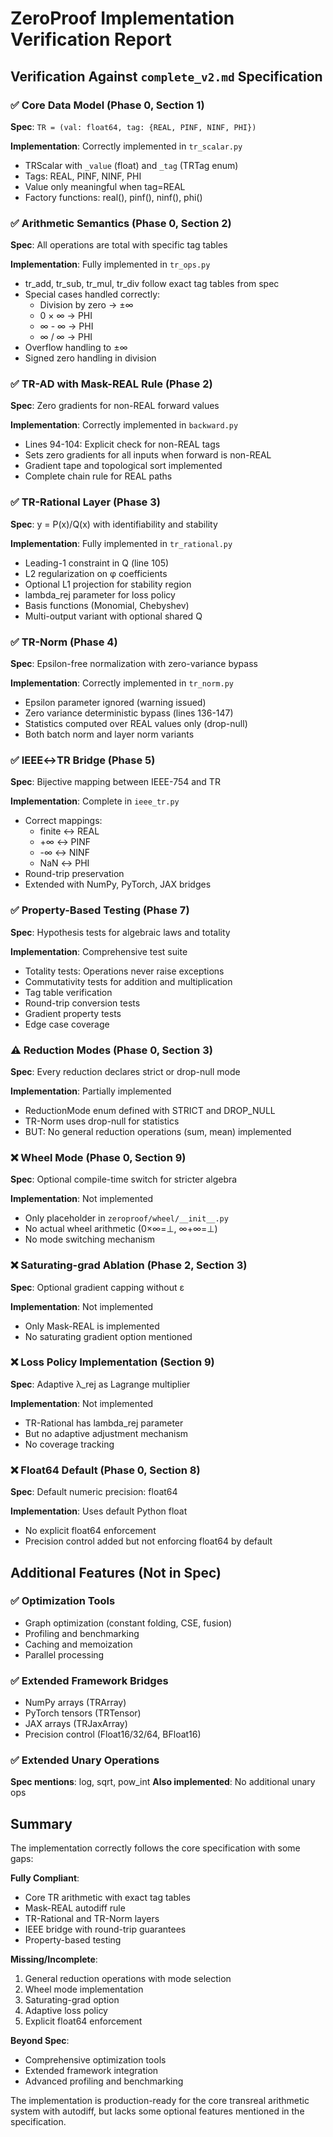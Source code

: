 # ZeroProof Implementation Verification Report

## Verification Against `complete_v2.md` Specification

### ✅ Core Data Model (Phase 0, Section 1)
**Spec**: `TR = (val: float64, tag: {REAL, PINF, NINF, PHI})`

**Implementation**: Correctly implemented in `tr_scalar.py`
- TRScalar with `_value` (float) and `_tag` (TRTag enum)
- Tags: REAL, PINF, NINF, PHI
- Value only meaningful when tag=REAL
- Factory functions: real(), pinf(), ninf(), phi()

### ✅ Arithmetic Semantics (Phase 0, Section 2)
**Spec**: All operations are total with specific tag tables

**Implementation**: Fully implemented in `tr_ops.py`
- tr_add, tr_sub, tr_mul, tr_div follow exact tag tables from spec
- Special cases handled correctly:
  - Division by zero → ±∞
  - 0 × ∞ → PHI
  - ∞ - ∞ → PHI
  - ∞ / ∞ → PHI
- Overflow handling to ±∞
- Signed zero handling in division

### ✅ TR-AD with Mask-REAL Rule (Phase 2)
**Spec**: Zero gradients for non-REAL forward values

**Implementation**: Correctly implemented in `backward.py`
- Lines 94-104: Explicit check for non-REAL tags
- Sets zero gradients for all inputs when forward is non-REAL
- Gradient tape and topological sort implemented
- Complete chain rule for REAL paths

### ✅ TR-Rational Layer (Phase 3)
**Spec**: y = P(x)/Q(x) with identifiability and stability

**Implementation**: Fully implemented in `tr_rational.py`
- Leading-1 constraint in Q (line 105)
- L2 regularization on φ coefficients
- Optional L1 projection for stability region
- lambda_rej parameter for loss policy
- Basis functions (Monomial, Chebyshev)
- Multi-output variant with optional shared Q

### ✅ TR-Norm (Phase 4)
**Spec**: Epsilon-free normalization with zero-variance bypass

**Implementation**: Correctly implemented in `tr_norm.py`
- Epsilon parameter ignored (warning issued)
- Zero variance deterministic bypass (lines 136-147)
- Statistics computed over REAL values only (drop-null)
- Both batch norm and layer norm variants

### ✅ IEEE↔TR Bridge (Phase 5)
**Spec**: Bijective mapping between IEEE-754 and TR

**Implementation**: Complete in `ieee_tr.py`
- Correct mappings:
  - finite ↔ REAL
  - +∞ ↔ PINF
  - -∞ ↔ NINF
  - NaN ↔ PHI
- Round-trip preservation
- Extended with NumPy, PyTorch, JAX bridges

### ✅ Property-Based Testing (Phase 7)
**Spec**: Hypothesis tests for algebraic laws and totality

**Implementation**: Comprehensive test suite
- Totality tests: Operations never raise exceptions
- Commutativity tests for addition and multiplication
- Tag table verification
- Round-trip conversion tests
- Gradient property tests
- Edge case coverage

### ⚠️ Reduction Modes (Phase 0, Section 3)
**Spec**: Every reduction declares strict or drop-null mode

**Implementation**: Partially implemented
- ReductionMode enum defined with STRICT and DROP_NULL
- TR-Norm uses drop-null for statistics
- BUT: No general reduction operations (sum, mean) implemented

### ❌ Wheel Mode (Phase 0, Section 9)
**Spec**: Optional compile-time switch for stricter algebra

**Implementation**: Not implemented
- Only placeholder in `zeroproof/wheel/__init__.py`
- No actual wheel arithmetic (0×∞=⊥, ∞+∞=⊥)
- No mode switching mechanism

### ❌ Saturating-grad Ablation (Phase 2, Section 3)
**Spec**: Optional gradient capping without ε

**Implementation**: Not implemented
- Only Mask-REAL is implemented
- No saturating gradient option mentioned

### ❌ Loss Policy Implementation (Section 9)
**Spec**: Adaptive λ_rej as Lagrange multiplier

**Implementation**: Not implemented
- TR-Rational has lambda_rej parameter
- But no adaptive adjustment mechanism
- No coverage tracking

### ❌ Float64 Default (Phase 0, Section 8)
**Spec**: Default numeric precision: float64

**Implementation**: Uses default Python float
- No explicit float64 enforcement
- Precision control added but not enforcing float64 by default

## Additional Features (Not in Spec)

### ✅ Optimization Tools
- Graph optimization (constant folding, CSE, fusion)
- Profiling and benchmarking
- Caching and memoization
- Parallel processing

### ✅ Extended Framework Bridges
- NumPy arrays (TRArray)
- PyTorch tensors (TRTensor)
- JAX arrays (TRJaxArray)
- Precision control (Float16/32/64, BFloat16)

### ✅ Extended Unary Operations
**Spec mentions**: log, sqrt, pow_int
**Also implemented**: No additional unary ops

## Summary

The implementation correctly follows the core specification with some gaps:

**Fully Compliant**:
- Core TR arithmetic with exact tag tables
- Mask-REAL autodiff rule
- TR-Rational and TR-Norm layers
- IEEE bridge with round-trip guarantees
- Property-based testing

**Missing/Incomplete**:
1. General reduction operations with mode selection
2. Wheel mode implementation
3. Saturating-grad option
4. Adaptive loss policy
5. Explicit float64 enforcement

**Beyond Spec**:
- Comprehensive optimization tools
- Extended framework integration
- Advanced profiling and benchmarking

The implementation is production-ready for the core transreal arithmetic system with autodiff, but lacks some optional features mentioned in the specification.
